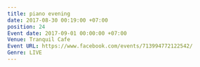 ```yaml
---
title: piano evening
date: 2017-08-30 00:19:00 +07:00
position: 24
Event date: 2017-09-01 00:00:00 +07:00
Venue: Tranquil Cafe
Event URL: https://www.facebook.com/events/713994772122542/
Genre: LIVE
---
```


